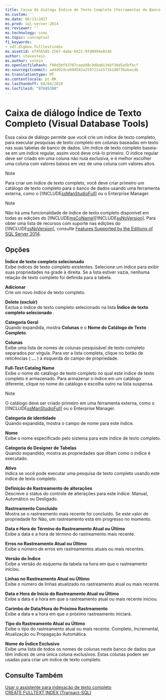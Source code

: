 ```yaml
---
title: Caixa de diálogo Índice de Texto Completo (Ferramentas de Banco de Dados Visual) | Microsoft Docs
ms.custom: ''
ms.date: 06/13/2017
ms.prod: sql-server-2014
ms.reviewer: ''
ms.technology: ssms
ms.topic: conceptual
f1_keywords:
- vdt.dlgbox.fulltextindex
ms.assetid: ef45b585-2567-4abe-b421-9fd0994e0146
author: stevestein
ms.author: sstein
ms.openlocfilehash: f98d3bf43707caedd8c9d0a01349f36d5a5bfbcf
ms.sourcegitcommit: ad4d92dce894592a259721a1571b1d8736abacdb
ms.translationtype: MT
ms.contentlocale: pt-BR
ms.lasthandoff: 08/04/2020
ms.locfileid: "87685398"
---
```

# <a name="full-text-index-dialog-box-visual-database-tools"></a>Caixa de diálogo Índice de Texto Completo (Visual Database Tools)
  Essa caixa de diálogo permite que você crie um índice de texto completo, para executar pesquisas de texto completo em colunas baseadas em texto nas suas tabelas de banco de dados. Um índice de texto completo baseia-se em um índice regular, assim você deve criá-lo primeiro. O índice regular deve ser criado em uma coluna não nula exclusiva, e é melhor escolher uma coluna com valores baixos em vez de uma coluna com valores altos.  
  
> [!NOTE]  
>  Para criar um índice de texto completo, você deve criar primeiro um catálogo de texto completo para o banco de dados usando uma ferramenta externa, como o [!INCLUDE[ssManStudioFull](../../includes/ssmanstudiofull-md.md)] ou o Enterprise Manager.  
  
> [!NOTE]  
>  Não há uma funcionalidade de índice de texto completo disponível em todas as edições do [!INCLUDE[msCoName](../../includes/msconame-md.md)][!INCLUDE[ssNoVersion](../../includes/ssnoversion-md.md)]. Para obter uma lista de recursos com suporte nas edições do [!INCLUDE[ssNoVersion](../../includes/ssnoversion-md.md)], consulte [Features Supported by the Editions of SQL Server 2014](../../getting-started/features-supported-by-the-editions-of-sql-server-2014.md).  
  
## <a name="options"></a>Opções  
 **Índice de texto completo selecionado**  
 Exibe índices de texto completo existentes. Selecione um índice para exibir suas propriedades na grade à direita. Se a lista estiver vazia, nenhuma relação de texto completo foi definida para a tabela.  
  
 **Adicionar**  
 Crie um novo índice de texto completo.  
  
 **Delete (excluir)**  
 Exclua o índice de texto completo selecionado na lista **Índice de texto completo selecionado** .  
  
 **Categoria Geral**  
 Quando expandida, mostra **Colunas** e o **Nome do Catálogo de Texto Completo**.  
  
 **Colunas**  
 Exibe uma lista de nomes de colunas pesquisável de texto completo separados por vírgula. Para ver a lista completa, clique no botão de reticências ( **...** ) à esquerda do campo de propriedade.  
  
 **Full-Text Catalog Name**  
 Exibe o nome do catálogo de texto completo no qual este índice de texto completo é armazenado. Para armazenar o índice em um catálogo diferente, clique no nome do catálogo e escolha outro na lista suspensa.  
  
> [!NOTE]  
>  O catálogo deve ser criado primeiro em uma ferramenta externa, como o [!INCLUDE[ssManStudioFull](../../includes/ssmanstudiofull-md.md)] ou o Enterprise Manager.  
  
 **Categoria de identidade**  
 Quando expandida, mostra o campo de nome para este índice.  
  
 **Nome**  
 Exibe o nome especificado pelo sistema para este índice de texto completo.  
  
 **Categoria do Designer de Tabelas**  
 Quando expandido, mostra as propriedades que ditam como o índice é executado.  
  
 **Ativo**  
 Indica se você pode executar uma pesquisa de texto completo usando este índice de texto completo.  
  
 **Definição de Rastreamento de alterações**  
 Descreve o status do controle de alterações para este índice: Manual, Automático ou Desligado.  
  
 **Rastreamento Concluído**  
 Mostra se o rastreamento mais recente foi concluído. Se este valor de propriedade for Não, um rastreamento está em progresso no momento.  
  
 **Data e Hora de Término do Rastreamento Atual ou Último**  
 Exibe a data e a hora de término do rastreamento mais recente.  
  
 **Erros no Rastreamento Atual ou Último**  
 Exibe o número de erros em rastreamentos atuais ou mais recentes.  
  
 **Versão do Índice**  
 Exibe a versão do esquema da tabela na hora em que o rastreamento iniciou.  
  
 **Linhas no Rastreamento Atual ou Último**  
 Exibe o número de linhas atualizado no rastreamento atual ou mais recente.  
  
 **Data e Hora de Início do Rastreamento Atual ou Último**  
 Exibe a data e a hora em que o rastreamento atual ou mais recente iniciou.  
  
 **Carimbo de Data/Hora do Próximo Rastreamento**  
 Exibe a data e a hora em que o próximo rastreamento iniciará.  
  
 **Tipo do Rastreamento Atual ou Último**  
 Exibe o tipo do rastreamento atual ou mais recente: Completo, Incremental, Atualização ou Propagação Automática.  
  
 **Nome do Índice Exclusivo**  
 Exibe uma lista de todos os nomes de colunas neste banco de dados que têm índices de uma única coluna exclusivos. Estas colunas podem ser usadas para criar um índice de texto completo.  
  
## <a name="see-also"></a>Consulte Também  
 [Usar o assistente para indexação de texto completo](../../relational-databases/search/use-the-full-text-indexing-wizard.md)   
 [CREATE FULLTEXT INDEX &#40;Transact-SQL&#41;](/sql/t-sql/statements/create-fulltext-index-transact-sql)  
  
  
